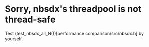 # Sorry, nbsdx's threadpool is not thread-safe
Test (test_nbsdx_all_N())[performance comparison/src/nbsdx.h] by yourself.